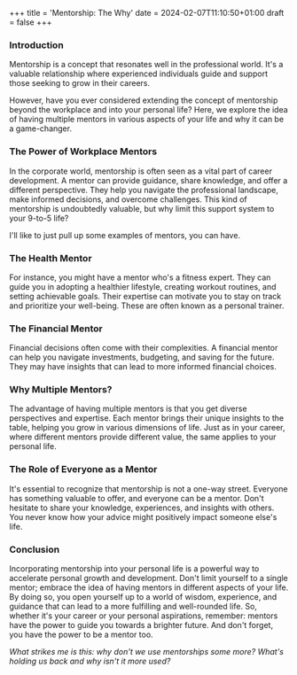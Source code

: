 +++
title = 'Mentorship: The Why'
date = 2024-02-07T11:10:50+01:00
draft = false
+++

### Introduction

Mentorship is a concept that resonates well in the professional world. It's a valuable relationship where experienced individuals guide and support those seeking to grow in their careers. 

However, have you ever considered extending the concept of mentorship beyond the workplace and into your personal life? Here, we explore the idea of having multiple mentors in various aspects of your life and why it can be a game-changer.

### The Power of Workplace Mentors

In the corporate world, mentorship is often seen as a vital part of career development. A mentor can provide guidance, share knowledge, and offer a different perspective. They help you navigate the professional landscape, make informed decisions, and overcome challenges. This kind of mentorship is undoubtedly valuable, but why limit this support system to your 9-to-5 life?

I'll like to just pull up some examples of mentors, you can have.

### The Health Mentor

For instance, you might have a mentor who's a fitness expert. They can guide you in adopting a healthier lifestyle, creating workout routines, and setting achievable goals. Their expertise can motivate you to stay on track and prioritize your well-being. These are often known as a personal trainer.

### The Financial Mentor

Financial decisions often come with their complexities. A financial mentor can help you navigate investments, budgeting, and saving for the future. They may have insights that can lead to more informed financial choices.

### Why Multiple Mentors?

The advantage of having multiple mentors is that you get diverse perspectives and expertise. Each mentor brings their unique insights to the table, helping you grow in various dimensions of life. Just as in your career, where different mentors provide different value, the same applies to your personal life.

### The Role of Everyone as a Mentor

It's essential to recognize that mentorship is not a one-way street. Everyone has something valuable to offer, and everyone can be a mentor. Don't hesitate to share your knowledge, experiences, and insights with others. You never know how your advice might positively impact someone else's life.

### Conclusion

Incorporating mentorship into your personal life is a powerful way to accelerate personal growth and development. Don't limit yourself to a single mentor; embrace the idea of having mentors in different aspects of your life. By doing so, you open yourself up to a world of wisdom, experience, and guidance that can lead to a more fulfilling and well-rounded life. So, whether it's your career or your personal aspirations, remember: mentors have the power to guide you towards a brighter future. And don't forget, you have the power to be a mentor too.

_*What strikes me is this: why don't we use mentorships some more? What's holding us back and why isn't it more used?*_